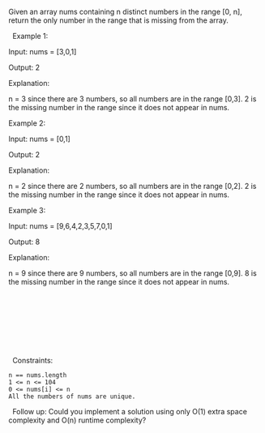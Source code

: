 Given an array nums containing n distinct numbers in the range [0, n], return the only number in the range that is missing from the array.

 
Example 1:


Input: nums = [3,0,1]

Output: 2

Explanation:

n = 3 since there are 3 numbers, so all numbers are in the range [0,3]. 2 is the missing number in the range since it does not appear in nums.


Example 2:


Input: nums = [0,1]

Output: 2

Explanation:

n = 2 since there are 2 numbers, so all numbers are in the range [0,2]. 2 is the missing number in the range since it does not appear in nums.


Example 3:


Input: nums = [9,6,4,2,3,5,7,0,1]

Output: 8

Explanation:

n = 9 since there are 9 numbers, so all numbers are in the range [0,9]. 8 is the missing number in the range since it does not appear in nums.




 



 


 

 






 
Constraints:


	n == nums.length
	1 <= n <= 104
	0 <= nums[i] <= n
	All the numbers of nums are unique.


 
Follow up: Could you implement a solution using only O(1) extra space complexity and O(n) runtime complexity?
